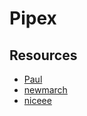 # Pipex

## Resources
* [Paul](https://people.cs.rutgers.edu/~pxk/416/notes/c-tutorials/pipe.html?source=post_page-----5b4afa4a37b7--------------------------------)
* [newmarch](https://jan.newmarch.name/OS/l9_1.html)
* [niceee](https://reactive.so/post/42-a-comprehensive-guide-to-pipex)
